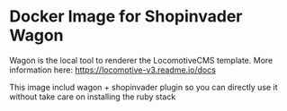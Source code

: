 # Docker Image for Shopinvader Wagon

Wagon is the local tool to renderer the LocomotiveCMS template.
More information here: https://locomotive-v3.readme.io/docs

This image includ wagon + shopinvader plugin so you can directly use it without take care on installing the ruby stack
